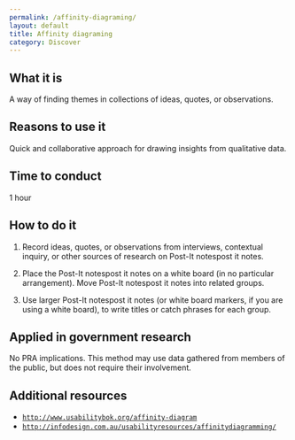 ```yaml
---
permalink: /affinity-diagraming/
layout: default
title: Affinity diagraming
category: Discover
---
```


## What it is

A way of finding themes in collections of ideas, quotes, or observations.

## Reasons to use it

Quick and collaborative approach for drawing insights from qualitative data.

## Time to conduct

1 hour

## How to do it

1. Record ideas, quotes, or observations from interviews, contextual inquiry, or other sources of research on Post-It notespost it notes.

2. Place the Post-It notespost it notes on a white board (in no particular arrangement).
Move Post-It notespost it notes into related groups.

3. Use larger Post-It notespost it notes (or white board markers, if you are using a white board), to write titles or catch phrases for each group.

## Applied in government research
No PRA implications. This method may use data gathered from members of the public, but does not require their involvement.

## Additional resources

- [`http://www.usabilitybok.org/affinity-diagram`](http://www.usabilitybok.org/affinity-diagram)
- [`http://infodesign.com.au/usabilityresources/affinitydiagramming/`](http://infodesign.com.au/usabilityresources/affinitydiagramming/)
